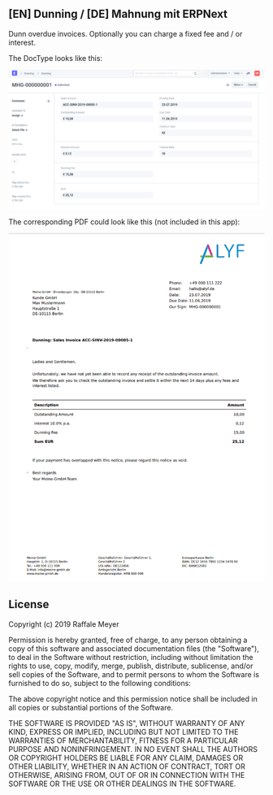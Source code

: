 ## [EN] Dunning / [DE] Mahnung mit ERPNext

Dunn overdue invoices. Optionally you can charge a fixed fee and / or interest.

The DocType looks like this:

![](docs/assets/dunning.png)

The corresponding PDF could look like this (not included in this app): 

![](docs/assets/print_format.png)

## License

Copyright (c) 2019 Raffale Meyer

Permission is hereby granted, free of charge, to any person obtaining a copy of this software and associated documentation files (the "Software"), to deal in the Software without restriction, including without limitation the rights to use, copy, modify, merge, publish, distribute, sublicense, and/or sell copies of the Software, and to permit persons to whom the Software is furnished to do so, subject to the following conditions:

The above copyright notice and this permission notice shall be included in all copies or substantial portions of the Software.

THE SOFTWARE IS PROVIDED "AS IS", WITHOUT WARRANTY OF ANY KIND, EXPRESS OR IMPLIED, INCLUDING BUT NOT LIMITED TO THE WARRANTIES OF MERCHANTABILITY, FITNESS FOR A PARTICULAR PURPOSE AND NONINFRINGEMENT. IN NO EVENT SHALL THE AUTHORS OR COPYRIGHT HOLDERS BE LIABLE FOR ANY CLAIM, DAMAGES OR OTHER LIABILITY, WHETHER IN AN ACTION OF CONTRACT, TORT OR OTHERWISE, ARISING FROM, OUT OF OR IN CONNECTION WITH THE SOFTWARE OR THE USE OR OTHER DEALINGS IN THE SOFTWARE.
